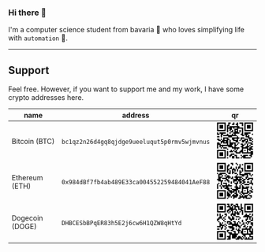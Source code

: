 ### Hi there 👋

I'm a computer science student
from bavaria :beers: who loves simplifying life with `automation` :robot:.

---

## Support
Feel free. However, if you want to support me and my work, I have some crypto addresses here.

name | address | qr |
------------ | ------------- | ------------- |
Bitcoin (BTC) | `bc1qz2n26d4gq8qjdge9ueeluqut5p0rmv5wjmvnus` | <img src="doc/support/bitcoin.png" width="150" />
Ethereum (ETH) | `0x984dBf7fb4ab489E33ca004552259484041AeF88` | <img src="doc/support/ethereum.png" width="150" />
Dogecoin (DOGE) | `DHBCESbBPqER83h5E2j6cw6H1QZW8qHtYd` | <img src="doc/support/dogecoin.png" width="150" />

<!--
**kastldratza/kastldratza** is a ✨ _special_ ✨ repository because its `README.md` (this file) appears on your GitHub profile.

Here are some ideas to get you started:

- 🔭 I’m currently working on ...
- 🌱 I’m currently learning ...
- 👯 I’m looking to collaborate on ...
- 🤔 I’m looking for help with ...
- 💬 Ask me about ...
- 📫 How to reach me: ...
- 😄 Pronouns: ...
- ⚡ Fun fact: ...
-->
